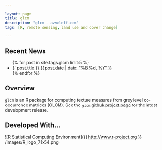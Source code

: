 ```yaml
---

layout: page
title: glcm
description: "glcm - azvoleff.com"
tags: [R, remote sensing, land use and cover change]

---
```


## Recent News
<ul class="post-list">
{% for post in site.tags.glcm limit:5 %} 
  <li><article><a href="{{ site.url }}{{ post.url }}">{{ post.title }} <span class="entry-date"><time datetime="{{ post.date | date_to_xmlschema }}">{{ post.date | date: "%B %d, %Y" }}</time></span></a></article></li>
{% endfor %}
</ul>

## Overview
`glcm` is an R package for computing texture measures from grey level 
co-occurrence matrices (GLCM). See the [`glcm` github project 
page](https://github.com/azvoleff/glcm) for the latest development release.

## Developed With...
![R Statistical Computing Environment]({{ http://www.r-project.org }} /images/R_logo_71x54.png)

